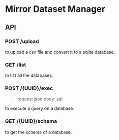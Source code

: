 # Mirror Dataset Manager

## API

### POST /upload
to upload a csv file and convert it to a sqlite database.

### GET /list
to list all the databases.

### POST /{UUID}/exec
>  request json body: sql

to execute a query on a database.

### GET /{UUID}/schema
to get the schema of a database.
